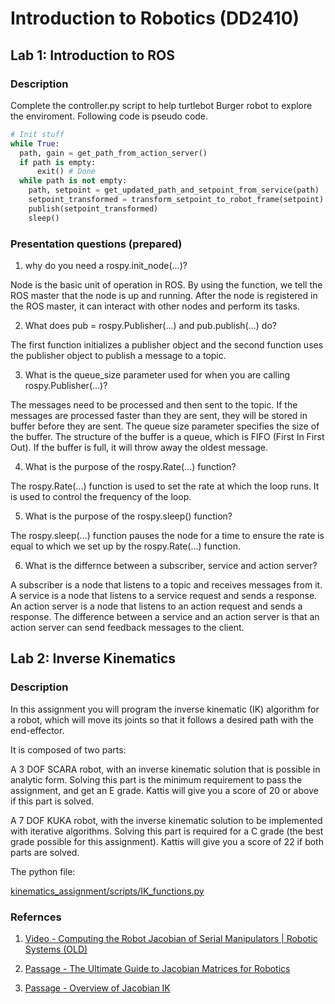 # Introduction to Robotics (DD2410)

## Lab 1: Introduction to ROS

### Description

Complete the controller.py script to help turtlebot Burger robot to explore the enviroment. Following code is
pseudo code.

```python
# Init stuff
while True:
  path, gain = get_path_from_action_server()
  if path is empty:
      exit() # Done
  while path is not empty:
    path, setpoint = get_updated_path_and_setpoint_from_service(path)
    setpoint_transformed = transform_setpoint_to_robot_frame(setpoint)
    publish(setpoint_transformed)
    sleep() 
```

### Presentation questions (prepared)

1. why do you need a rospy.init_node(...)?

Node is the basic unit of operation in ROS. By using the function, we tell the ROS master that the node is up and running. After the node is registered in the ROS master, it can interact with other nodes and perform its tasks.

2. What does pub = rospy.Publisher(...) and pub.publish(...) do?

The first function initializes a publisher object and the second function uses the publisher object to publish a message to a topic.

3. What is the queue_size parameter used for when you are calling rospy.Publisher(...)?

The messages need to be processed and then sent to the topic. If the messages are processed faster than they are sent, they will be stored in buffer before they are sent. The queue size parameter specifies the size of the buffer. The structure of the buffer is a queue, which is FIFO (First In First Out). If the buffer is full,
it will throw away the oldest message.

4. What is the purpose of the rospy.Rate(...) function?

The rospy.Rate(...) function is used to set the rate at which the loop runs. It is used to control the frequency of the loop.

5. What is the purpose of the rospy.sleep() function?

The rospy.sleep(...) function pauses the node for a time to ensure the rate is equal to which we set up by the rospy.Rate(...) function.

6. What is the differnce between a subscriber, service and action server?

A subscriber is a node that listens to a topic and receives messages from it. A service is a node that listens to a service request and sends a response. An action server is a node that listens to an action request and sends a response. The difference between a service and an action server is that an action server can send feedback messages to the client.

## Lab 2: Inverse Kinematics

### Description

In this assignment you will program the inverse kinematic (IK) algorithm for a robot, which will move its joints so that it follows a desired path with the end-effector. 

It is composed of two parts:

A 3 DOF SCARA robot, with an inverse kinematic solution that is possible in analytic form. Solving this part is the minimum requirement to pass the assignment, and get an E grade. Kattis will give you a score of 20 or above if this part is solved.

A 7 DOF KUKA robot, with the inverse kinematic solution to be implemented with iterative algorithms. Solving this part is required for a C grade (the best grade possible for this assignment). Kattis will give you a score of 22 if both parts are solved.

The python file:

[kinematics_assignment/scripts/IK_functions.py](./assignment_2_inverse_kinematic/kinematics_assignment/scripts/IK_functions.py)

### Refernces

1. [Video - Computing the Robot Jacobian of Serial Manipulators | Robotic Systems (OLD)](https://www.youtube.com/watch?v=V1TXcU1r-ns)

2. [Passage - The Ultimate Guide to Jacobian Matrices for Robotics](https://automaticaddison.com/the-ultimate-guide-to-jacobian-matrices-for-robotics/)

3. [Passage - Overview of Jacobian IK](https://medium.com/unity3danimation/overview-of-jacobian-ik-a33939639ab2)

